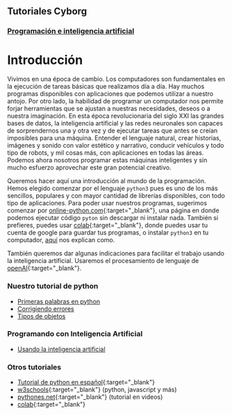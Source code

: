 ## Tutoriales Cyborg
### [Programación e inteligencia artificial](home.html) 

# Introducción
Vivimos en una época de cambio. Los computadores son fundamentales en la ejecución de tareas básicas que realizamos día a día.  Hay muchos programas disponibles con aplicaciones que podemos utilizar a nuestro antojo. Por otro lado, la habilidad de programar un computador nos permite forjar herramientas que se ajustan a nuestras necesidades, deseos o a nuestra imaginación. En esta época revolucionaria del siglo XXI las grandes bases de datos, la inteligencia artificial y las redes neuronales son capaces de sorprendernos una y otra vez y de ejecutar tareas que antes se creían imposibles para una máquina. Entender el  lenguaje natural, crear historias, imágenes y sonido con valor estético y narrativo, conducir vehículos y todo tipo de robots, y mil cosas más, con aplicaciones en todas las áreas. Podemos ahora nosotros programar estas máquinas inteligentes y sin mucho esfuerzo aprovechar este gran potencial creativo.

Queremos hacer aquí una introducción al mundo de la programación. Hemos elegido comenzar por el lenguaje `python3` pues es uno de los más sencillos, populares y con mayor cantidad de librerías disponibles, con todo tipo de aplicaciones. Para poder usar nuestros programas, sugerimos comenzar por [online-python.com](https://www.online-python.com/){:target="_blank"}, una página en donde podemos ejecutar código `pyton` sin descargar ni instalar nada. También si prefieres, puedes usar [colab](https://colab.research.google.com/){:target="_blank"}, donde puedes usar tu cuenta de google para guardar tus programas, o instalar `python3` en tu computador, [aquí](https://docs.python.org/es/3/tutorial/interpreter.html) nos explican como. 

También queremos dar algunas indicaciones para facilitar el trabajo usando la inteligencia artificial.  Usaremos el procesamiento de lenguaje de [openAI](https://openai.com/api){:target="_blank"}.


### Nuestro tutorial de python
- [Primeras palabras en python](primerasPalabras.html)
- [Corrigiendo errores](corrigiendoErrores.html)
- [Tipos de objetos](tiposdeObjetos.html)

### Programando con Inteligencia Artificial
- [Usando la inteligencia artificial](usandoAI.html)

### Otros tutoriales
- [Tutorial de python en español](https://docs.python.org/es/3/tutorial/){:target="_blank"}
- [w3schools](https://www.w3schools.com/python/default.asp){:target="_blank"} (python, javascript y más)
- [pythones.net](https://pythones.net/){:target="_blank"} (tutorial en videos)
- [colab](https://colab.research.google.com/){:target="_blank"}